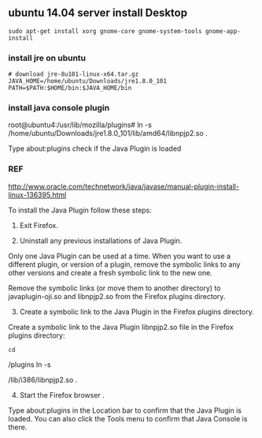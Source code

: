 ## ubuntu 14.04 server install Desktop

	sudo apt-get install xorg gnome-core gnome-system-tools gnome-app-install

### install jre on ubuntu

    # download jre-8u101-linux-x64.tar.gz
    JAVA_HOME=/home/ubuntu/Downloads/jre1.8.0_101
    PATH=$PATH:$HOME/bin:$JAVA_HOME/bin

### install java console plugin

root@ubuntu4:/usr/lib/mozilla/plugins# ln -s /home/ubuntu/Downloads/jre1.8.0_101/lib/amd64/libnpjp2.so .

Type about:plugins check if the Java Plugin is loaded

### REF

http://www.oracle.com/technetwork/java/javase/manual-plugin-install-linux-136395.html

To install the Java Plugin follow these steps:

1. Exit Firefox.

2. Uninstall any previous installations of Java Plugin.

Only one Java Plugin can be used at a time. When you want to use a different plugin, or version of a plugin, remove the symbolic links to any other versions and create a fresh symbolic link to the new one.

Remove the symbolic links (or move them to another directory) to javaplugin-oji.so and libnpjp2.so from the Firefox plugins directory.

3. Create a symbolic link to the Java Plugin in the Firefox plugins directory.

Create a symbolic link to the Java Plugin libnpjp2.so file in the Firefox plugins directory:

    cd  
              
<Firefox>/plugins
    ln -s  
              
<JRE>/lib/i386/libnpjp2.so . 
            
4. Start the Firefox browser .

Type about:plugins in the Location bar to confirm that the Java Plugin is loaded. You can also click the Tools menu to confirm that Java Console is there.
